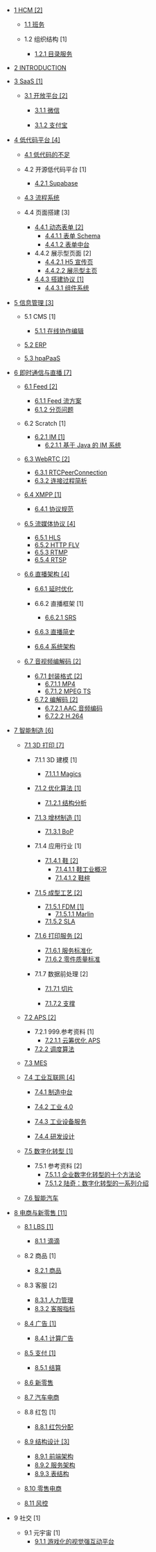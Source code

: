   - [1 HCM [2]](/HCM/README.md)
    - [1.1 班务](/HCM/班务/README.md)
      
    - 1.2 组织结构 [1]
      - [1.2.1 目录服务](/HCM/组织结构/目录服务.md)
  - [2 INTRODUCTION](/INTRODUCTION.md)
  - [3 SaaS [1]](/SaaS/README.md)
    - [3.1 开放平台 [2]](/SaaS/开放平台/README.md)
      - [3.1.1 微信](/SaaS/开放平台/微信/README.md)
        
      - [3.1.2 支付宝](/SaaS/开放平台/支付宝/README.md)
        
  - [4 低代码平台 [4]](/低代码平台/README.md)
    - [4.1 低代码的不足](/低代码平台/低代码的不足/README.md)
      
    - 4.2 开源低代码平台 [1]
      - [4.2.1 Supabase](/低代码平台/开源低代码平台/Supabase/README.md)
        
    - [4.3 流程系统](/低代码平台/流程系统/README.md)
      
    - 4.4 页面搭建 [3]
      - [4.4.1 动态表单 [2]](/低代码平台/页面搭建/动态表单/README.md)
        - [4.4.1.1 表单 Schema](/低代码平台/页面搭建/动态表单/表单%20Schema.md)
        - [4.4.1.2 表单中台](/低代码平台/页面搭建/动态表单/表单中台.md)
      - 4.4.2 展示型页面 [2]
        - [4.4.2.1 H5 宣传页](/低代码平台/页面搭建/展示型页面/H5%20宣传页.md)
        - [4.4.2.2 展示型主页](/低代码平台/页面搭建/展示型页面/展示型主页.md)
      - [4.4.3 搭建协议 [1]](/低代码平台/页面搭建/搭建协议/README.md)
        - [4.4.3.1 组件系统](/低代码平台/页面搭建/搭建协议/组件系统.md)
  - [5 信息管理 [3]](/信息管理/README.md)
    - 5.1 CMS [1]
      - [5.1.1 在线协作编辑](/信息管理/CMS/在线协作编辑.md)
    - [5.2 ERP](/信息管理/ERP/README.md)
      
    - [5.3 hpaPaaS](/信息管理/hpaPaaS/README.md)
      
  - [6 即时通信与直播 [7]](/即时通信与直播/README.md)
    - [6.1 Feed [2]](/即时通信与直播/Feed/README.md)
      - [6.1.1 Feed 流方案](/即时通信与直播/Feed/Feed%20流方案.md)
      - [6.1.2 分页问题](/即时通信与直播/Feed/分页问题.md)
    - 6.2 Scratch [1]
      - [6.2.1 IM [1]](/即时通信与直播/Scratch/IM/README.md)
        - [6.2.1.1 基于 Java 的 IM 系统](/即时通信与直播/Scratch/IM/基于%20Java%20的%20IM%20系统.md)
    - [6.3 WebRTC [2]](/即时通信与直播/WebRTC/README.md)
      - [6.3.1 RTCPeerConnection](/即时通信与直播/WebRTC/RTCPeerConnection.md)
      - [6.3.2 连接过程简析](/即时通信与直播/WebRTC/连接过程简析.md)
    - [6.4 XMPP [1]](/即时通信与直播/XMPP/README.md)
      - [6.4.1 协议规范](/即时通信与直播/XMPP/协议规范.md)
    - [6.5 流媒体协议 [4]](/即时通信与直播/流媒体协议/README.md)
      - [6.5.1 HLS](/即时通信与直播/流媒体协议/HLS.md)
      - [6.5.2 HTTP FLV](/即时通信与直播/流媒体协议/HTTP-FLV.md)
      - [6.5.3 RTMP](/即时通信与直播/流媒体协议/RTMP.md)
      - [6.5.4 RTSP](/即时通信与直播/流媒体协议/RTSP.md)
    - [6.6 直播架构 [4]](/即时通信与直播/直播架构/README.md)
      - [6.6.1 延时优化](/即时通信与直播/直播架构/延时优化/README.md)
        
      - 6.6.2 直播框架 [1]
        - [6.6.2.1 SRS](/即时通信与直播/直播架构/直播框架/SRS/README.md)
          
      - [6.6.3 直播简史](/即时通信与直播/直播架构/直播简史.md)
      - [6.6.4 系统架构](/即时通信与直播/直播架构/系统架构/README.md)
        
    - [6.7 音视频编解码 [2]](/即时通信与直播/音视频编解码/README.md)
      - [6.7.1 封装格式 [2]](/即时通信与直播/音视频编解码/封装格式/README.md)
        - [6.7.1.1 MP4](/即时通信与直播/音视频编解码/封装格式/MP4.md)
        - [6.7.1.2 MPEG TS](/即时通信与直播/音视频编解码/封装格式/MPEG-TS.md)
      - [6.7.2 编解码 [2]](/即时通信与直播/音视频编解码/编解码/README.md)
        - [6.7.2.1 AAC 音频编码](/即时通信与直播/音视频编解码/编解码/AAC%20音频编码.md)
        - [6.7.2.2 H.264](/即时通信与直播/音视频编解码/编解码/H.264.md)
  - [7 智能制造 [6]](/智能制造/README.md)
    - [7.1 3D 打印 [7]](/智能制造/3D%20打印/README.md)
      - 7.1.1 3D 建模 [1]
        - [7.1.1.1 Magics](/智能制造/3D%20打印/3D%20建模/Magics/README.md)
          
      - [7.1.2 优化算法 [1]](/智能制造/3D%20打印/优化算法/README.md)
        - [7.1.2.1 结构分析](/智能制造/3D%20打印/优化算法/结构分析.md)
      - [7.1.3 增材制造 [1]](/智能制造/3D%20打印/增材制造/README.md)
        - [7.1.3.1 BoP](/智能制造/3D%20打印/增材制造/BoP.md)
      - 7.1.4 应用行业 [1]
        - [7.1.4.1 鞋 [2]](/智能制造/3D%20打印/应用行业/鞋/README.md)
          - [7.1.4.1.1 鞋工业概况](/智能制造/3D%20打印/应用行业/鞋/鞋工业概况.md)
          - [7.1.4.1.2 鞋楦](/智能制造/3D%20打印/应用行业/鞋/鞋楦.md)
      - [7.1.5 成型工艺 [2]](/智能制造/3D%20打印/成型工艺/README.md)
        - [7.1.5.1 FDM [1]](/智能制造/3D%20打印/成型工艺/FDM/README.md)
          - [7.1.5.1.1 Marlin](/智能制造/3D%20打印/成型工艺/FDM/Marlin.md)
        - [7.1.5.2 SLA](/智能制造/3D%20打印/成型工艺/SLA/README.md)
          
      - [7.1.6 打印服务 [2]](/智能制造/3D%20打印/打印服务/README.md)
        - [7.1.6.1 服务标准化](/智能制造/3D%20打印/打印服务/服务标准化.md)
        - [7.1.6.2 零件质量标准](/智能制造/3D%20打印/打印服务/零件质量标准.md)
      - 7.1.7 数据前处理 [2]
        - [7.1.7.1 切片](/智能制造/3D%20打印/数据前处理/切片/README.md)
          
        - [7.1.7.2 支撑](/智能制造/3D%20打印/数据前处理/支撑/README.md)
          
    - [7.2 APS [2]](/智能制造/APS/README.md)
      - 7.2.1 999.参考资料 [1]
        - [7.2.1.1 云筹优化 APS](/智能制造/APS/999.参考资料/云筹优化%20APS.md)
      - [7.2.2 调度算法](/智能制造/APS/调度算法.md)
    - [7.3 MES](/智能制造/MES/README.md)
      
    - [7.4 工业互联网 [4]](/智能制造/工业互联网/README.md)
      - [7.4.1 制造中台](/智能制造/工业互联网/制造中台/README.md)
        
      - [7.4.2 工业 4.0](/智能制造/工业互联网/工业%204.0/README.md)
        
      - [7.4.3 工业设备服务](/智能制造/工业互联网/工业设备服务/README.md)
        
      - [7.4.4 研发设计](/智能制造/工业互联网/研发设计/README.md)
        
    - [7.5 数字化转型 [1]](/智能制造/数字化转型/README.md)
      - 7.5.1 参考资料 [2]
        - [7.5.1.1 企业数字化转型的十个方法论](/智能制造/数字化转型/.more/2021-企业数字化转型的十个方法论.md)
        - [7.5.1.2 陆奇：数字化转型的一系列介绍](/智能制造/数字化转型/.more/陆奇：数字化转型的一系列介绍.md)
    - [7.6 智能汽车](/智能制造/智能汽车/README.md)
      
  - [8 电商与新零售 [11]](/电商与新零售/README.md)
    - [8.1 LBS [1]](/电商与新零售/LBS/README.md)
      - [8.1.1 滴滴](/电商与新零售/LBS/滴滴.md)
    - 8.2 商品 [1]
      - [8.2.1 商品](/电商与新零售/商品/商品.md)
    - 8.3 客服 [2]
      - [8.3.1 人力管理](/电商与新零售/客服/人力管理.md)
      - [8.3.2 客服指标](/电商与新零售/客服/客服指标.md)
    - [8.4 广告 [1]](/电商与新零售/广告/README.md)
      - [8.4.1 计算广告](/电商与新零售/广告/计算广告.md)
    - [8.5 支付 [1]](/电商与新零售/支付/README.md)
      - [8.5.1 结算](/电商与新零售/支付/结算/README.md)
        
    - [8.6 新零售](/电商与新零售/新零售/README.md)
      
    - [8.7 汽车电商](/电商与新零售/汽车电商/README.md)
      
    - 8.8 红包 [1]
      - [8.8.1 红包分配](/电商与新零售/红包/红包分配.md)
    - [8.9 结构设计 [3]](/电商与新零售/结构设计/README.md)
      - [8.9.1 前端架构](/电商与新零售/结构设计/前端架构.md)
      - [8.9.2 服务架构](/电商与新零售/结构设计/服务架构.md)
      - [8.9.3 表结构](/电商与新零售/结构设计/表结构.md)
    - [8.10 零售电商](/电商与新零售/零售电商/README.md)
      
    - [8.11 风控](/电商与新零售/风控/README.md)
      
  - 9 社交 [1]
    - 9.1 元宇宙 [1]
      - [9.1.1 游戏化的视觉强互动平台](/社交/元宇宙/游戏化的视觉强互动平台.md)